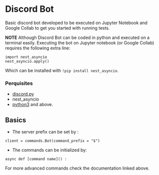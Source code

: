# Discord Bot
Basic discord bot developed to be executed on Jupyter Notebook and Google Collab to get you started with running tests. 

**NOTE** 
Although Discord Bot can be coded in python and executed on a terminal easily. Executing the bot on Jupyter notebook (or Google Collab) requires the following extra line:

```
import nest_asyncio 
nest_asyncio.apply()
```
Which can be installed with `!pip install nest_asyncio`.   

### Perquisites 
- [discord.py](https://discordpy.readthedocs.io/en/latest/) 
- nest_asyncio
- [python3](https://www.python.org) and above. 

## Basics
- The server prefix can be set by :
```
client = commands.Bot(command_prefix = "$")
```

- The commands can be initialized by: 
```
async def [command name]() :
```

For more advanced commands check the documentation linked above. 

